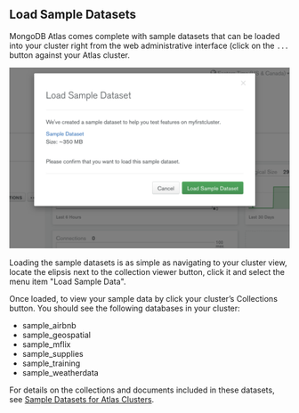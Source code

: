 ## Load Sample Datasets

MongoDB Atlas comes complete with sample datasets that can be loaded into your cluster right from the web administrative interface (click on the `...` button against your Atlas cluster.

![Sample Datasets](../images/05-sample-datasets.png "Sample Datasets")

Loading the sample datasets is as simple as navigating to your cluster view, locate the elipsis next to the collection viewer button, click it and select the menu item "Load Sample Data".

Once loaded, to view your sample data by click your cluster’s Collections button. You should see the following databases in your cluster:

* sample_airbnb
* sample_geospatial
* sample_mflix
* sample_supplies
* sample_training
* sample_weatherdata

For details on the collections and documents included in these datasets, see [Sample Datasets for Atlas Clusters](https://docs.atlas.mongodb.com/sample-data/).
